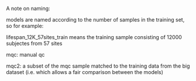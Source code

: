 A note on naming: 

models are named according to the number of samples in the training set, so for example:

lifespan_12K_57sites_train means the training sample consisting of 12000 subjectes from 57 sites

mqc: manual qc

mqc2: a subset of the mqc sample matched to the training data from the big dataset (i.e. which allows a fair comparison between the models)
